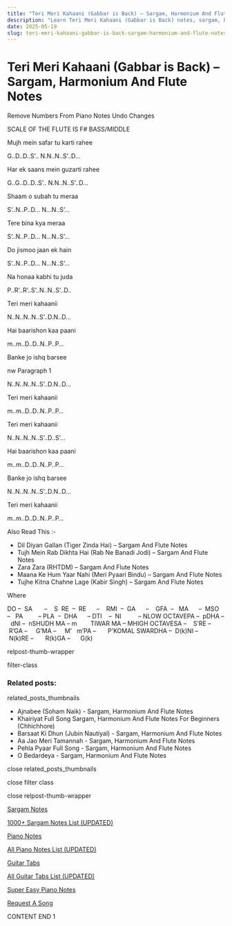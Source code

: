 ```yaml
---
title: "Teri Meri Kahaani (Gabbar is Back) – Sargam, Harmonium And Flute Notes"
description: "Learn Teri Meri Kahaani (Gabbar is Back) notes, sargam, harmonium notations and flute notes. Easy step-by-step tutorial for beginners."
date: 2025-05-19
slug: teri-meri-kahaani-gabbar-is-back-sargam-harmonium-and-flute-notes
---
```


# Teri Meri Kahaani (Gabbar is Back) – Sargam, Harmonium And Flute Notes

Remove Numbers From Piano Notes
Undo Changes

SCALE OF THE FLUTE IS F# BASS/MIDDLE

Mujh mein safar tu karti rahee

G..D..D..S’.. N.N..N..S’..D…

Har ek saans mein guzarti rahee

G..G..D..D..S’.. N.N..N..S’..D…

Shaam o subah tu meraa

S’..N..P..D… N…N..S’…

Tere bina kya meraa

S’..N..P..D… N…N..S’…

Do jismoo jaan ek hain

S’..N..P..D… N…N..S’…

Na honaa kabhi tu juda

P..R’..R’..S’..N..N..S’..D..

Teri meri kahaanii

N..N..N..N..S’..D.N..D…

Hai baarishon kaa paani

m..m..D..D..N..P..P…

Banke jo ishq barsee

nw Paragraph 1

N..N..N..N..S’..D.N..D…

Teri meri kahaanii

m..m..D..D..N..P..P…

Teri meri kahaanii

N..N..N..N..S’..D..S’…

Hai baarishon kaa paani

m..m..D..D..N..P..P…

Banke jo ishq barsee

N..N..N..N..S’..D.N..D…

Teri meri kahaanii

m..m..D..D..N..P..P…

Also Read This :-

* Dil Diyan Gallan (Tiger Zinda Hai) – Sargam And Flute Notes
* Tujh Mein Rab Dikhta Hai (Rab Ne Banadi Jodi) – Sargam And Flute Notes
* Zara Zara (RHTDM) – Sargam And Flute Notes
* Maana Ke Hum Yaar Nahi (Meri Pyaari Bindu) – Sargam And Flute Notes
* Tujhe Kitna Chahne Lage (Kabir Singh) – Sargam And Flute Notes

Where

DO –  SA       –    S  RE  –  RE      –    RMI  –  GA      –    GFA  –   MA      –  MSO  –   PA         – PLA  –  DHA      – DTI    –  NI          – NLOW OCTAVEPA –  pDHA –  dNI –  nSHUDH MA – m        TIWAR MA – MHIGH OCTAVESA –    S’RE –     R’GA –     G’MA –     M’   m’PA –       P’KOMAL SWARDHA –  D(k)NI –       N(k)RE –       R(k)GA –      G(k)

relpost-thumb-wrapper

filter-class

### Related posts:

related_posts_thumbnails

* Ajnabee (Soham Naik) - Sargam, Harmonium And Flute Notes
* Khairiyat Full Song Sargam, Harmonium And Flute Notes For Beginners (Chhichhore)
* Barsaat Ki Dhun (Jubin Nautiyal) - Sargam, Harmonium And Flute Notes
* Aa Jao Meri Tamannah - Sargam, Harmonium And Flute Notes
* Pehla Pyaar Full Song - Sargam, Harmonium And Flute Notes
* O Bedardeya - Sargam, Harmonium And Flute Notes

close related_posts_thumbnails

close filter class

close relpost-thumb-wrapper

[Sargam Notes](/sargam-notes.html)

[1000+ Sargam Notes List (UPDATED)](/all-songs-list-sargam-notes.html)

[Piano Notes](/piano-notes.html)

[All Piano Notes List (UPDATED)](/all-songs-list-piano-notes.html)

[Guitar Tabs](/guitar-tabs.html)

[All Guitar Tabs List (UPDATED)](/all-songs-list-guitar-tabs.html)

[Super Easy Piano Notes](https://studywall.in/)

[Request A Song](/request-a-song.html)

CONTENT END 1

